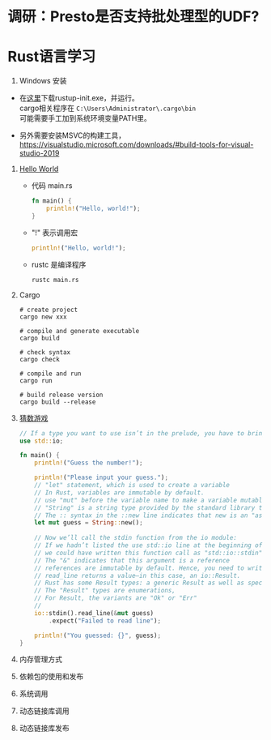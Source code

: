 # 调研：Presto是否支持批处理型的UDF?

# Rust语言学习
1. Windows 安装
  * 在[这里](https://www.rust-lang.org/tools/install)下载rustup-init.exe，并运行。  
  cargo相关程序在 ```C:\Users\Administrator\.cargo\bin```  
  可能需要手工加到系统环境变量PATH里。
 
  * 另外需要安装MSVC的构建工具，https://visualstudio.microsoft.com/downloads/#build-tools-for-visual-studio-2019
 
1. [Hello World](https://doc.rust-lang.org/stable/book/ch01-02-hello-world.html)
    * 代码 main.rs
        ```rust
        fn main() {
            println!("Hello, world!");
        }
        ```

    * "!" 表示调用宏
        ```rust
        println!("Hello, world!");
        ```
    * rustc 是编译程序
        ```shell
        rustc main.rs
        ```

1. Cargo
    ```shell
    # create project
    cargo new xxx

    # compile and generate executable
    cargo build

    # check syntax
    cargo check

    # compile and run
    cargo run

    # build release version
    cargo build --release
    ```

1. [猜数游戏](https://doc.rust-lang.org/stable/book/ch02-00-guessing-game-tutorial.html)
    ```rust
    // If a type you want to use isn’t in the prelude, you have to bring that type into scope explicitly with a "use" statement. 
    use std::io;

    fn main() {
        println!("Guess the number!");

        println!("Please input your guess.");
        // "let" statement, which is used to create a variable
        // In Rust, variables are immutable by default. 
        // use "mut" before the variable name to make a variable mutable
        // "String" is a string type provided by the standard library that is a growable, UTF-8 encoded bit of text.
        // The :: syntax in the ::new line indicates that new is an "associated function" (static method) of the String type
        let mut guess = String::new();
        
        // Now we’ll call the stdin function from the io module:
        // If we hadn’t listed the use std::io line at the beginning of the program,
        // we could have written this function call as "std::io::stdin"
        // The "&" indicates that this argument is a reference
        // references are immutable by default. Hence, you need to write "&mut guess"
        // read_line returns a value—in this case, an io::Result. 
        // Rust has some Result types: a generic Result as well as specific versions for submodules, such as io::Result.
        // The "Result" types are enumerations, 
        // For Result, the variants are "Ok" or "Err"
        // 
        io::stdin().read_line(&mut guess)
            .expect("Failed to read line");

        println!("You guessed: {}", guess);
    }
    ```
1. 内存管理方式

1. 依赖包的使用和发布

1. 系统调用

1. 动态链接库调用

1. 动态链接库发布
